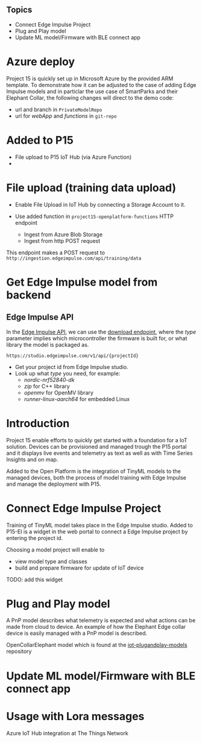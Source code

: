 ## Topics

- Connect Edge Impulse Project
- Plug and Play model
- Update ML model/Firmware with BLE connect app

# Azure deploy

Project 15 is quickly set up in Microsoft Azure by the provided ARM template. To demonstrate how it can be adjusted to the case of adding Edge Impulse models and in particlar the use case of SmartParks and their Elephant Collar, the following changes will direct to the demo code:
- url and branch in `PrivateModelRepo`
- url for *webApp* and *functions* in `git-repo`

# Added to P15
- File upload to P15 IoT Hub (via Azure Function)
- 

# File upload (training data upload)
- Enable File Upload in IoT Hub by connecting a Storage Account to it. 
- Use added function in `project15-openplatform-functions` HTTP endpoint

    - Ingest from Azure Blob Storage
    - Ingest from http POST request

This endpoint makes a POST request to `http://ingestion.edgeimpulse.com/api/training/data`


# Get Edge Impulse model from backend

## Edge Impulse API

In the [Edge Impulse API](https://docs.edgeimpulse.com/reference#edge-impulse-api), we can use the [download endpoint](https://docs.edgeimpulse.com/reference#downloadbuild), where the *type* parameter implies which microcontroller the firmware is built for, or what library the model is packaged as. 

`https://studio.edgeimpulse.com/v1/api/{projectId}`

- Get your project id from Edge Impulse studio.
- Look up what *type* you need, for example: 
    - *nordic-nrf52840-dk*  
    - *zip* for C++ library  
    - *openmv* for OpenMV library 
    - *runner-linux-aarch64* for embedded Linux  

# Introduction

Project 15 enable efforts to quickly get started with a foundation for a IoT solution. Devices can be provisioned and managed trough the P15 portal and it displays live events and telemetry as text as well as with Time Series Insights and on map.  

Added to the Open Platform is the integration of TinyML models to the managed devices, both the process of model training with Edge Impulse and manage the deployment with P15.

# Connect Edge Impulse Project

Training of TinyML model takes place in the Edge Impulse studio. Added to P15-EI is a widget in the web portal to connect a Edge Impulse project by entering the project id. 

Choosing a model project will enable to 
- view model type and classes
- build and prepare firmware for update of IoT device

TODO: add this widget

# Plug and Play model

A PnP model describes what telemetry is expected and what actions can be made from cloud to device. An example of how the Elephant Edge collar device is easily managed with a PnP model is described.

OpenCollarElephant model which is found at the [iot-plugandplay-models](https://github.com/SaraOlsson/iot-plugandplay-models/blob/main/dtmi/nordicsemi/OpenCollarElephant.json) repository

# Update ML model/Firmware with BLE connect app



# Usage with Lora messages

Azure IoT Hub integration at The Things Network

# 